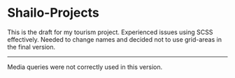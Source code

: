 # Shailo-Projects

This is the draft for my tourism project. Experienced issues using SCSS effectively. Needed to change names and decided not to use grid-areas in the final version.

---

Media queries were not correctly used in this version.
